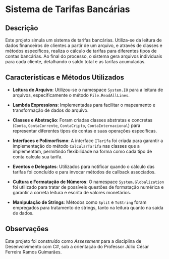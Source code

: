 # Sistema de Tarifas Bancárias

## Descrição

Este projeto simula um sistema de tarifas bancárias. Utiliza-se da leitura de dados financeiros de clientes a partir de um arquivo, e através de classes e métodos específicos, realiza o cálculo de tarifas para diferentes tipos de contas bancárias. Ao final do processo, o sistema gera arquivos individuais para cada cliente, detalhando o saldo total e as tarifas acumuladas.

## Características e Métodos Utilizados

- **Leitura de Arquivo**: Utilizou-se o namespace `System.IO` para a leitura de arquivos, especificamente o método `File.ReadAllLines`.

- **Lambda Expressions**: Implementadas para facilitar o mapeamento e transformação de dados do arquivo.

- **Classes e Abstração**: Foram criadas classes abstratas e concretas (`Conta`, `ContaCorrente`, `ContaCripto`, `ContaInternacional`) para representar diferentes tipos de contas e suas operações específicas.

- **Interfaces e Polimorfismo**: A interface `ITarifa` foi criada para garantir a implementação do método `CalcularTarifa` nas classes que a implementam, permitindo flexibilidade na forma como cada tipo de conta calcula sua tarifa.

- **Eventos e Delegates**: Utilizados para notificar quando o cálculo das tarifas foi concluído e para invocar métodos de callback associados.

- **Cultura e Formatação de Números**: O namespace `System.Globalization` foi utilizado para tratar de possíveis questões de formatação numérica e garantir a correta leitura e escrita de valores monetários.

- **Manipulação de Strings**: Métodos como `Split` e `ToString` foram empregados para tratamento de strings, tanto na leitura quanto na saída de dados.


## Observações

Este projeto foi construído como *Assessment* para a disciplina de Desenvolvimento com C#, sob a orientação do Professor Júlio César Ferreira Ramos Guimarães.

